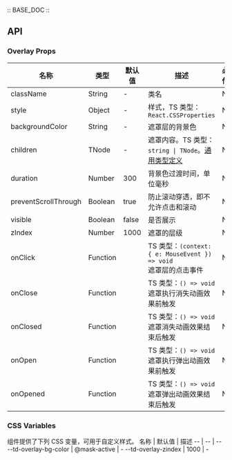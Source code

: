 :: BASE_DOC ::

## API

### Overlay Props

名称 | 类型 | 默认值 | 描述 | 必传
-- | -- | -- | -- | --
className | String | - | 类名 | N
style | Object | - | 样式，TS 类型：`React.CSSProperties` | N
backgroundColor | String | - | 遮罩层的背景色 | N
children | TNode | - | 遮罩内容。TS 类型：`string \| TNode`。[通用类型定义](https://github.com/Tencent/tdesign-mobile-react/blob/develop/src/common.ts) | N
duration | Number | 300 | 背景色过渡时间，单位毫秒 | N
preventScrollThrough | Boolean | true | 防止滚动穿透，即不允许点击和滚动 | N
visible | Boolean | false | 是否展示 | N
zIndex | Number | 1000 | 遮罩的层级 | N
onClick | Function |  | TS 类型：`(context: { e: MouseEvent }) => void`<br/>遮罩层的点击事件 | N
onClose | Function |  | TS 类型：`() => void`<br/>遮罩执行消失动画效果前触发 | N
onClosed | Function |  | TS 类型：`() => void`<br/>遮罩消失动画效果结束后触发 | N
onOpen | Function |  | TS 类型：`() => void`<br/>遮罩执行弹出动画效果前触发 | N
onOpened | Function |  | TS 类型：`() => void`<br/>遮罩弹出动画效果结束后触发 | N

### CSS Variables

组件提供了下列 CSS 变量，可用于自定义样式。
名称 | 默认值 | 描述 
-- | -- | --
--td-overlay-bg-color | @mask-active | - 
--td-overlay-zindex | 1000 | -